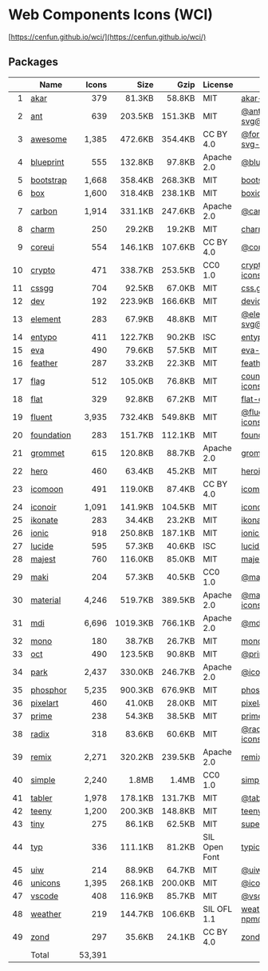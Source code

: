 # Web Components Icons (WCI)

[https://cenfun.github.io/wci/](https://cenfun.github.io/wci/)
## Packages
|  |Name                            |Icons  |Size    |Gzip    |License        |Built from                         
|-:|--------------------------------|------:|-------:|-------:|---------------|-----------------------------------
| 1|[akar](packages/akar)           |    379|  81.3KB|  58.8KB|MIT            |[akar-icons@1.9.16](https://github.com/artcoholic/akar-icons)
| 2|[ant](packages/ant)             |    639| 203.5KB| 151.3KB|MIT            |[@ant-design/icons-svg@4.2.1](https://github.com/ant-design/ant-design-icons)
| 3|[awesome](packages/awesome)     |  1,385| 472.6KB| 354.4KB|CC BY 4.0      |[@fortawesome/free-solid-svg-icons@6.1.1](https://github.com/FortAwesome/Font-Awesome)
| 4|[blueprint](packages/blueprint) |    555| 132.8KB|  97.8KB|Apache 2.0     |[@blueprintjs/icons@4.2.4](https://github.com/palantir/blueprint)
| 5|[bootstrap](packages/bootstrap) |  1,668| 358.4KB| 268.3KB|MIT            |[bootstrap-icons@1.8.1](https://github.com/twbs/icons)
| 6|[box](packages/box)             |  1,600| 318.4KB| 238.1KB|MIT            |[boxicons@2.1.2](https://github.com/atisawd/boxicons)
| 7|[carbon](packages/carbon)       |  1,914| 331.1KB| 247.6KB|Apache 2.0     |[@carbon/icons@11.2.0](https://github.com/carbon-design-system/carbon)
| 8|[charm](packages/charm)         |    250|  29.2KB|  19.2KB|MIT            |[charm-icons@0.14.0](https://github.com/jaynewey/charm-icons)
| 9|[coreui](packages/coreui)       |    554| 146.1KB| 107.6KB|CC BY 4.0      |[@coreui/icons@2.1.0](https://github.com/coreui/coreui-icons)
|10|[crypto](packages/crypto)       |    471| 338.7KB| 253.5KB|CC0 1.0        |[cryptocurrency-icons@0.18.0](https://github.com/spothq/cryptocurrency-icons)
|11|[cssgg](packages/cssgg)         |    704|  92.5KB|  67.0KB|MIT            |[css.gg@2.0.0](https://github.com/astrit/css.gg)
|12|[dev](packages/dev)             |    192| 223.9KB| 166.6KB|MIT            |[devicons@1.8.0](https://github.com/vorillaz/devicons)
|13|[element](packages/element)     |    283|  67.9KB|  48.8KB|MIT            |[@element-plus/icons-svg@1.1.4](https://github.com/element-plus/element-plus-icons)
|14|[entypo](packages/entypo)       |    411| 122.7KB|  90.2KB|ISC            |[entypo@2.2.1](https://github.com/hypermodules/entypo)
|15|[eva](packages/eva)             |    490|  79.6KB|  57.5KB|MIT            |[eva-icons@1.1.3](https://github.com/akveo/eva-icons)
|16|[feather](packages/feather)     |    287|  33.2KB|  22.3KB|MIT            |[feather-icons@4.29.0](https://github.com/feathericons/feather)
|17|[flag](packages/flag)           |    512| 105.0KB|  76.8KB|MIT            |[country-flag-icons@1.4.26](https://gitlab.com/catamphetamine/country-flag-icons)
|18|[flat](packages/flat)           |    329|  92.8KB|  67.2KB|MIT            |[flat-color-icons@1.1.0](https://github.com/icons8/flat-color-icons)
|19|[fluent](packages/fluent)       |  3,935| 732.4KB| 549.8KB|MIT            |[@fluentui/svg-icons@1.1.167](https://github.com/microsoft/fluentui-system-icons)
|20|[foundation](packages/foundation)|    283| 151.7KB| 112.1KB|MIT            |[foundation-icons@1.0.1](https://github.com/zurb/foundation-icon-fonts)
|21|[grommet](packages/grommet)     |    615| 120.8KB|  88.7KB|Apache 2.0     |[grommet-icons@4.7.0](https://github.com/FortAwesome/Font-Awesome)
|22|[hero](packages/hero)           |    460|  63.4KB|  45.2KB|MIT            |[heroicons@1.0.6](https://github.com/tailwindlabs/heroicons)
|23|[icomoon](packages/icomoon)     |    491| 119.0KB|  87.4KB|CC BY 4.0      |[icomoon-free-npm@0.0.0](https://github.com/Keyamoon/IcoMoon-Free)
|24|[iconoir](packages/iconoir)     |  1,091| 141.9KB| 104.5KB|MIT            |[iconoir@4.9.1](https://github.com/lucaburgio/iconoir)
|25|[ikonate](packages/ikonate)     |    283|  34.4KB|  23.2KB|MIT            |[ikonate@1.1.1](https://github.com/mikolajdobrucki/ikonate)
|26|[ionic](packages/ionic)         |    918| 250.8KB| 187.1KB|MIT            |[ionicons@6.0.1](https://github.com/ionic-team/ionicons)
|27|[lucide](packages/lucide)       |    595|  57.3KB|  40.6KB|ISC            |[lucide@0.35.0](https://github.com/lucide-icons/lucide)
|28|[majest](packages/majest)       |    760| 116.0KB|  85.0KB|MIT            |[majesticons@2.1.1](https://github.com/halfmage/majesticons)
|29|[maki](packages/maki)           |    204|  57.3KB|  40.5KB|CC0 1.0        |[@mapbox/maki@7.1.0](https://github.com/mapbox/maki)
|30|[material](packages/material)   |  4,246| 519.7KB| 389.5KB|Apache 2.0     |[@material-design-icons/svg@0.10.9](https://github.com/marella/material-design-icons)
|31|[mdi](packages/mdi)             |  6,696|1019.3KB| 766.1KB|Apache 2.0     |[@mdi/svg@6.6.96](https://github.com/Templarian/MaterialDesign-SVG)
|32|[mono](packages/mono)           |    180|  38.7KB|  26.7KB|MIT            |[mono-icons@1.3.1](https://github.com/mono-company/mono-icons)
|33|[oct](packages/oct)             |    490| 123.5KB|  90.8KB|MIT            |[@primer/octicons@17.0.0](https://github.com/primer/octicons)
|34|[park](packages/park)           |  2,437| 330.0KB| 246.7KB|Apache 2.0     |[@icon-park/svg@1.3.5](https://github.com/bytedance/IconPark)
|35|[phosphor](packages/phosphor)   |  5,235| 900.3KB| 676.9KB|MIT            |[phosphor-icons@1.4.2](https://github.com/phosphor-icons/phosphor-icons)
|36|[pixelart](packages/pixelart)   |    460|  41.0KB|  28.0KB|MIT            |[pixelarticons@1.5.0](https://github.com/halfmage/pixelarticons)
|37|[prime](packages/prime)         |    238|  54.3KB|  38.5KB|MIT            |[primeicons@5.0.0](https://github.com/primefaces/primeicons)
|38|[radix](packages/radix)         |    318|  83.6KB|  60.6KB|MIT            |[@radix-ui/react-icons@1.1.0](https://github.com/radix-ui/icons)
|39|[remix](packages/remix)         |  2,271| 320.2KB| 239.5KB|Apache 2.0     |[remixicon@2.5.0](https://github.com/Remix-Design/RemixIcon)
|40|[simple](packages/simple)       |  2,240|   1.8MB|   1.4MB|CC0 1.0        |[simple-icons@6.20.0](https://github.com/simple-icons/simple-icons)
|41|[tabler](packages/tabler)       |  1,978| 178.1KB| 131.7KB|MIT            |[@tabler/icons@1.68.0](https://github.com/tabler/tabler-icons)
|42|[teeny](packages/teeny)         |  1,200| 200.3KB| 148.8KB|MIT            |[teenyicons@0.4.1](https://github.com/teenyicons/teenyicons)
|43|[tiny](packages/tiny)           |    275|  86.1KB|  62.5KB|MIT            |[super-tiny-icons@0.4.0](https://github.com/edent/SuperTinyIcons)
|44|[typ](packages/typ)             |    336| 111.1KB|  81.2KB|SIL Open Font  |[typicons.font@2.1.2](https://github.com/stephenhutchings/typicons.font)
|45|[uiw](packages/uiw)             |    214|  88.9KB|  64.7KB|MIT            |[@uiw/icons@2.6.7](https://github.com/uiwjs/icons)
|46|[unicons](packages/unicons)     |  1,395| 268.1KB| 200.0KB|MIT            |[@iconscout/unicons@4.0.1](https://github.com/Iconscout/unicons)
|47|[vscode](packages/vscode)       |    408| 116.9KB|  85.7KB|MIT            |[@vscode/codicons@0.0.29](https://github.com/microsoft/vscode-codicons)
|48|[weather](packages/weather)     |    219| 144.7KB| 106.6KB|SIL OFL 1.1    |[weather-icons-npm@10.0.0](https://github.com/erikflowers/weather-icons)
|49|[zond](packages/zond)           |    297|  35.6KB|  24.1KB|CC BY 4.0      |[zondicons@1.2.0](https://www.zondicons.com/)
|  |Total                           | 53,391|        |        |               |                                   